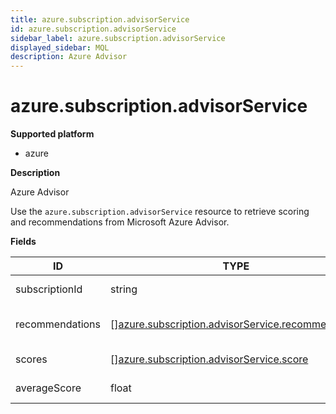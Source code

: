 ```yaml
---
title: azure.subscription.advisorService
id: azure.subscription.advisorService
sidebar_label: azure.subscription.advisorService
displayed_sidebar: MQL
description: Azure Advisor
---
```


# azure.subscription.advisorService

**Supported platform**

- azure

**Description**

Azure Advisor

Use the `azure.subscription.advisorService` resource to retrieve scoring and recommendations from Microsoft Azure Advisor.

**Fields**

| ID              | TYPE                                                                                                              | DESCRIPTION                                |
| --------------- | ----------------------------------------------------------------------------------------------------------------- | ------------------------------------------ |
| subscriptionId  | string                                                                                                            | Subscription identifier                    |
| recommendations | &#91;&#93;[azure.subscription.advisorService.recommendation](azure.subscription.advisorservice.recommendation.md) | List of all recommendations by the advisor |
| scores          | &#91;&#93;[azure.subscription.advisorService.score](azure.subscription.advisorservice.score.md)                   | List of scores by categories               |
| averageScore    | float                                                                                                             | Average advisory score                     |
